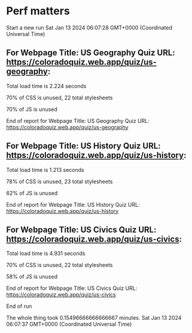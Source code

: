 # Perf matters


Start a new run
Sat Jan 13 2024 06:07:28 GMT+0000 (Coordinated Universal Time)








## For Webpage Title: US Geography Quiz URL: https://coloradoquiz.web.app/quiz/us-geography: 


Total load time is 2.224 seconds


70% of CSS is unused, 22 total stylesheets


70% of JS is unused


End of report for Webpage Title: US Geography Quiz URL: https://coloradoquiz.web.app/quiz/us-geography




## For Webpage Title: US History Quiz URL: https://coloradoquiz.web.app/quiz/us-history: 


Total load time is 1.213 seconds


78% of CSS is unused, 23 total stylesheets


62% of JS is unused


End of report for Webpage Title: US History Quiz URL: https://coloradoquiz.web.app/quiz/us-history




## For Webpage Title: US Civics Quiz URL: https://coloradoquiz.web.app/quiz/us-civics: 


Total load time is 4.931 seconds


70% of CSS is unused, 22 total stylesheets


58% of JS is unused


End of report for Webpage Title: US Civics Quiz URL: https://coloradoquiz.web.app/quiz/us-civics


End of run


The whole thing took 0.15496666666666667 minutes.
Sat Jan 13 2024 06:07:37 GMT+0000 (Coordinated Universal Time)




